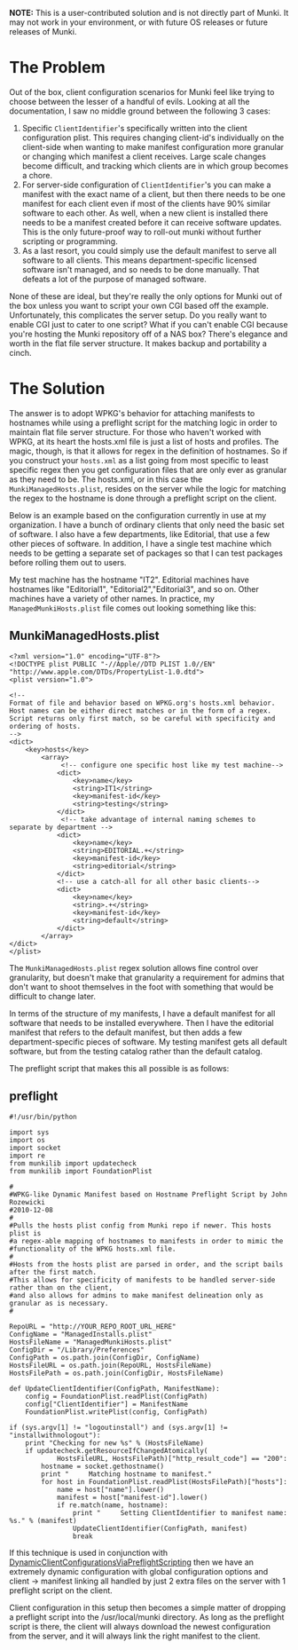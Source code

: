 **NOTE:** This is a user-contributed solution and is not directly part of Munki. It may not work in your environment, or with future OS releases or future releases of Munki.

# The Problem #
Out of the box, client configuration scenarios for Munki feel like trying to choose between the lesser of a handful of evils. Looking at all the documentation, I saw no middle ground between the following 3 cases:

  1. Specific `ClientIdentifier`'s specifically written into the client configuration plist. This requires changing client-id's individually on the client-side when wanting to make manifest configuration more granular or changing which manifest a client receives. Large scale changes become difficult, and tracking which clients are in which group becomes a chore.
  1. For server-side configuration of `ClientIdentifier`'s you can make a manifest with the exact name of a client, but then there needs to be one manifest for each client even if most of the clients have 90% similar software to each other. As well, when a new client is installed there needs to be a manifest created before it can receive software updates. This is the only future-proof way to roll-out munki without further scripting or programming.
  1. As a last resort, you could simply use the default manifest to serve all software to all clients. This means department-specific licensed software isn't managed, and so needs to be done manually. That defeats a lot of the purpose of managed software.

None of these are ideal, but they're really the only options for Munki out of the box unless you want to script your own CGI based off the example. Unfortunately, this complicates the server setup. Do you really want to enable CGI just to cater to one script? What if you can't enable CGI because you're hosting the Munki repository off of a NAS box? There's elegance and worth in the flat file server structure. It makes backup and portability a cinch.

# The Solution #

The answer is to adopt WPKG's behavior for attaching manifests to hostnames while using a preflight script for the matching logic in order to maintain flat file server structure. For those who haven't worked with WPKG, at its heart the hosts.xml file is just a list of hosts and profiles. The magic, though, is that it allows for regex in the definition of hostnames. So if you construct your `hosts.xml` as a list going from most specific to least specific regex then you get configuration files that are only ever as granular as they need to be. The hosts.xml, or in this case the `MunkiManagedHosts.plist`, resides on the server while the logic for matching the regex to the hostname is done through a preflight script on the client.

Below is an example based on the configuration currently in use at my organization. I have a bunch of ordinary clients that only need the basic set of software. I also have a few departments, like Editorial, that use a few other pieces of software. In addition, I have a single test machine which needs to be getting a separate set of packages so that I can test packages before rolling them out to users.

My test machine has the hostname "IT2". Editorial machines have hostnames like "Editorial1", "Editorial2","Editorial3", and so on. Other machines have a variety of other names. In practice, my `ManagedMunkiHosts.plist` file comes out looking something like this:

## MunkiManagedHosts.plist ##
```
<?xml version="1.0" encoding="UTF-8"?>
<!DOCTYPE plist PUBLIC "-//Apple//DTD PLIST 1.0//EN" "http://www.apple.com/DTDs/PropertyList-1.0.dtd">
<plist version="1.0">

<!--
Format of file and behavior based on WPKG.org's hosts.xml behavior.
Host names can be either direct matches or in the form of a regex.
Script returns only first match, so be careful with specificity and ordering of hosts.
-->
<dict>
	<key>hosts</key>
		<array>
			 <!-- configure one specific host like my test machine-->
			<dict>
				<key>name</key>
				<string>IT1</string>
				<key>manifest-id</key>
				<string>testing</string>
			</dict>
			 <!-- take advantage of internal naming schemes to separate by department -->
			<dict>
				<key>name</key>
				<string>EDITORIAL.+</string>
				<key>manifest-id</key>
				<string>editorial</string>
			</dict>
 			<!-- use a catch-all for all other basic clients-->
			<dict>
				<key>name</key>
				<string>.+</string>
				<key>manifest-id</key>
				<string>default</string>
			</dict>
		</array>
</dict>
</plist>
```

The `MunkiManagedHosts.plist` regex solution allows fine control over granularity, but doesn't make that granularity a requirement for admins that don't want to shoot themselves in the foot with something that would be difficult to change later.

In terms of the structure of my manifests, I have a default manifest for all software that needs to be installed everywhere. Then I have the editorial manifest that refers to the default manifest, but then adds a few department-specific pieces of software. My testing manifest gets all default software, but from the testing catalog rather than the default catalog.

The preflight script that makes this all possible is as follows:

## preflight ##
```
#!/usr/bin/python

import sys
import os
import socket
import re
from munkilib import updatecheck
from munkilib import FoundationPlist

#
#WPKG-like Dynamic Manifest based on Hostname Preflight Script by John Rozewicki
#2010-12-08
#
#Pulls the hosts plist config from Munki repo if newer. This hosts plist is 
#a regex-able mapping of hostnames to manifests in order to mimic the 
#functionality of the WPKG hosts.xml file.
#
#Hosts from the hosts plist are parsed in order, and the script bails after the first match.
#This allows for specificity of manifests to be handled server-side rather than on the client, 
#and also allows for admins to make manifest delineation only as granular as is necessary.
#

RepoURL = "http://YOUR_REPO_ROOT_URL_HERE"
ConfigName = "ManagedInstalls.plist"
HostsFileName = "ManagedMunkiHosts.plist"
ConfigDir = "/Library/Preferences"
ConfigPath = os.path.join(ConfigDir, ConfigName)
HostsFileURL = os.path.join(RepoURL, HostsFileName)
HostsFilePath = os.path.join(ConfigDir, HostsFileName)

def UpdateClientIdentifier(ConfigPath, ManifestName):
	config = FoundationPlist.readPlist(ConfigPath)
	config["ClientIdentifier"] = ManifestName
	FoundationPlist.writePlist(config, ConfigPath)

if (sys.argv[1] != "logoutinstall") and (sys.argv[1] != "installwithnologout"):
	print "Checking for new %s" % (HostsFileName)
	if updatecheck.getResourceIfChangedAtomically(
            HostsFileURL, HostsFilePath)["http_result_code"] == "200":
		hostname = socket.gethostname()
		print "     Matching hostname to manifest."
		for host in FoundationPlist.readPlist(HostsFilePath)["hosts"]:
			name = host["name"].lower()
			manifest = host["manifest-id"].lower()
			if re.match(name, hostname):
				print "     Setting ClientIdentifier to manifest name: %s." % (manifest)
				UpdateClientIdentifier(ConfigPath, manifest)
				break
```

If this technique is used in conjunction with [DynamicClientConfigurationsViaPreflightScripting](http://code.google.com/p/munki/wiki/DynamicClientConfigurationsViaPreflightScripting) then we have an extremely dynamic configuration with global configuration options and client -> manifest linking all handled by just 2 extra files on the server with 1 preflight script on the client.

Client configuration in this setup then becomes a simple matter of dropping a preflight script into the /usr/local/munki directory. As long as the preflight script is there, the client will always download the newest configuration from the server, and it will always link the right manifest to the client.